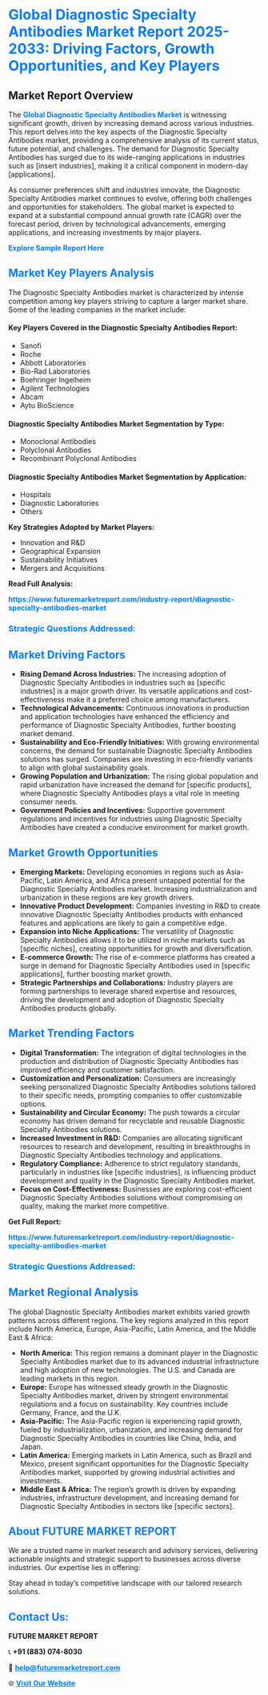 <h1 style="color: #007BFF;">Global Diagnostic Specialty Antibodies Market Report 2025-2033: Driving Factors, Growth Opportunities, and Key Players</h1>

<section id="overview">
<h2>Market Report Overview</h2>
<p>The <a href="https://www.futuremarketreport.com/industry-report/diagnostic-specialty-antibodies-market" style="color: #007BFF; text-decoration: none;"><strong>Global Diagnostic Specialty Antibodies Market</strong></a> is witnessing significant growth, driven by increasing demand across various industries. This report delves into the key aspects of the Diagnostic Specialty Antibodies market, providing a comprehensive analysis of its current status, future potential, and challenges. The demand for Diagnostic Specialty Antibodies has surged due to its wide-ranging applications in industries such as [insert industries], making it a critical component in modern-day [applications].</p>
<p>As consumer preferences shift and industries innovate, the Diagnostic Specialty Antibodies market continues to evolve, offering both challenges and opportunities for stakeholders. The global market is expected to expand at a substantial compound annual growth rate (CAGR) over the forecast period, driven by technological advancements, emerging applications, and increasing investments by major players.</p>
</section>

<section id="overview">
<p><a href="https://www.futuremarketreport.com/request-sample/reportId=62054" style="color: #007BFF; text-decoration: none;"><strong>Explore Sample Report Here</strong></a></p>
</section>

<section id="key-players">
<h2 style="color: #007BFF;">Market Key Players Analysis</h2>
<p>The Diagnostic Specialty Antibodies market is characterized by intense competition among key players striving to capture a larger market share. Some of the leading companies in the market include:</p>
<h4>Key Players Covered in the Diagnostic Specialty Antibodies Report:</h4>
<ul><li>Sanofi</li><li>Roche</li><li>Abbott Laboratories</li><li>Bio-Rad Laboratories</li><li>Boehringer Ingelheim</li><li>Agilent Technologies</li><li>Abcam</li><li>Aytu BioScience</li></ul>
<h4>Diagnostic Specialty Antibodies Market Segmentation by Type:</h4>
<ul><li>Monoclonal Antibodies</li><li>Polyclonal Antibodies</li><li>Recombinant Polyclonal Antibodies</li></ul>

<h4>Diagnostic Specialty Antibodies Market Segmentation by Application:</h4>
<ul><li>Hospitals</li><li>Diagnostic Laboratories</li><li>Others</li></ul>
<p><strong>Key Strategies Adopted by Market Players:</strong></p>
<ul>
<li>Innovation and R&D</li>
<li>Geographical Expansion</li>
<li>Sustainability Initiatives</li>
<li>Mergers and Acquisitions</li>
</ul>
</section>

<section>
<p><strong>Read Full Analysis: </strong></p><a href="https://www.futuremarketreport.com/industry-report/diagnostic-specialty-antibodies-market" style="color: #007BFF; text-decoration: none;"><strong>https://www.futuremarketreport.com/industry-report/diagnostic-specialty-antibodies-market</strong></a>
<h3 style="color: #007BFF;">Strategic Questions Addressed:</h3>
</section>

<section id="driving-factors">
<h2 style="color: #007BFF;">Market Driving Factors</h2>
<ul>
<li><strong>Rising Demand Across Industries:</strong> The increasing adoption of Diagnostic Specialty Antibodies in industries such as [specific industries] is a major growth driver. Its versatile applications and cost-effectiveness make it a preferred choice among manufacturers.</li>
<li><strong>Technological Advancements:</strong> Continuous innovations in production and application technologies have enhanced the efficiency and performance of Diagnostic Specialty Antibodies, further boosting market demand.</li>
<li><strong>Sustainability and Eco-Friendly Initiatives:</strong> With growing environmental concerns, the demand for sustainable Diagnostic Specialty Antibodies solutions has surged. Companies are investing in eco-friendly variants to align with global sustainability goals.</li>
<li><strong>Growing Population and Urbanization:</strong> The rising global population and rapid urbanization have increased the demand for [specific products], where Diagnostic Specialty Antibodies plays a vital role in meeting consumer needs.</li>
<li><strong>Government Policies and Incentives:</strong> Supportive government regulations and incentives for industries using Diagnostic Specialty Antibodies have created a conducive environment for market growth.</li>
</ul>
</section>

<section id="growth-opportunities">
<h2 style="color: #007BFF;">Market Growth Opportunities</h2>
<ul>
<li><strong>Emerging Markets:</strong> Developing economies in regions such as Asia-Pacific, Latin America, and Africa present untapped potential for the Diagnostic Specialty Antibodies market. Increasing industrialization and urbanization in these regions are key growth drivers.</li>
<li><strong>Innovative Product Development:</strong> Companies investing in R&D to create innovative Diagnostic Specialty Antibodies products with enhanced features and applications are likely to gain a competitive edge.</li>
<li><strong>Expansion into Niche Applications:</strong> The versatility of Diagnostic Specialty Antibodies allows it to be utilized in niche markets such as [specific niches], creating opportunities for growth and diversification.</li>
<li><strong>E-commerce Growth:</strong> The rise of e-commerce platforms has created a surge in demand for Diagnostic Specialty Antibodies used in [specific applications], further boosting market growth.</li>
<li><strong>Strategic Partnerships and Collaborations:</strong> Industry players are forming partnerships to leverage shared expertise and resources, driving the development and adoption of Diagnostic Specialty Antibodies products globally.</li>
</ul>
</section>

<section id="trending-factors">
<h2 style="color: #007BFF;">Market Trending Factors</h2>
<ul>
<li><strong>Digital Transformation:</strong> The integration of digital technologies in the production and distribution of Diagnostic Specialty Antibodies has improved efficiency and customer satisfaction.</li>
<li><strong>Customization and Personalization:</strong> Consumers are increasingly seeking personalized Diagnostic Specialty Antibodies solutions tailored to their specific needs, prompting companies to offer customizable options.</li>
<li><strong>Sustainability and Circular Economy:</strong> The push towards a circular economy has driven demand for recyclable and reusable Diagnostic Specialty Antibodies solutions.</li>
<li><strong>Increased Investment in R&D:</strong> Companies are allocating significant resources to research and development, resulting in breakthroughs in Diagnostic Specialty Antibodies technology and applications.</li>
<li><strong>Regulatory Compliance:</strong> Adherence to strict regulatory standards, particularly in industries like [specific industries], is influencing product development and quality in the Diagnostic Specialty Antibodies market.</li>
<li><strong>Focus on Cost-Effectiveness:</strong> Businesses are exploring cost-efficient Diagnostic Specialty Antibodies solutions without compromising on quality, making the market more competitive.</li>
</ul>
</section>

<section>
<p><strong>Get Full Report: </strong></p><a href="https://www.futuremarketreport.com/industry-report/diagnostic-specialty-antibodies-market" style="color: #007BFF; text-decoration: none;"><strong>https://www.futuremarketreport.com/industry-report/diagnostic-specialty-antibodies-market</strong></a>
<h3 style="color: #007BFF;">Strategic Questions Addressed:</h3>
</section>


<section id="regional-analysis">
<h2 style="color: #007BFF;">Market Regional Analysis</h2>
<p>The global Diagnostic Specialty Antibodies market exhibits varied growth patterns across different regions. The key regions analyzed in this report include North America, Europe, Asia-Pacific, Latin America, and the Middle East & Africa:</p>
<ul>
<li><strong>North America:</strong> This region remains a dominant player in the Diagnostic Specialty Antibodies market due to its advanced industrial infrastructure and high adoption of new technologies. The U.S. and Canada are leading markets in this region.</li>
<li><strong>Europe:</strong> Europe has witnessed steady growth in the Diagnostic Specialty Antibodies market, driven by stringent environmental regulations and a focus on sustainability. Key countries include Germany, France, and the U.K.</li>
<li><strong>Asia-Pacific:</strong> The Asia-Pacific region is experiencing rapid growth, fueled by industrialization, urbanization, and increasing demand for Diagnostic Specialty Antibodies in countries like China, India, and Japan.</li>
<li><strong>Latin America:</strong> Emerging markets in Latin America, such as Brazil and Mexico, present significant opportunities for the Diagnostic Specialty Antibodies market, supported by growing industrial activities and investments.</li>
<li><strong>Middle East & Africa:</strong> The region’s growth is driven by expanding industries, infrastructure development, and increasing demand for Diagnostic Specialty Antibodies in sectors like [specific sectors].</li>
</ul>
</section>

<footer>
<h2 style="color: #007BFF;">About FUTURE MARKET REPORT</h2>
<p>We are a trusted name in market research and advisory services, delivering actionable insights and strategic support to businesses across diverse industries. Our expertise lies in offering:</p>

<p>Stay ahead in today’s competitive landscape with our tailored research solutions.</p>

<h2 style="color: #007BFF;">Contact Us:</h2>
<p><strong>FUTURE MARKET REPORT</strong></p>
<p>📞 <strong>+91 (883) 074-8030</strong></p>
<p>📧 <strong><a href="mailto:help@futuremarketreport.com" style="color: #007BFF;">help@futuremarketreport.com</a></strong></p>
<p>🌐 <strong><a href="https://www.futuremarketreport.com/" style="color: #007BFF;">Visit Our Website</a></strong></p>
</footer>